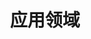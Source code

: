 ---
title: "应用领域"
menu:
  main:
    name: "应用领域"
    identifier: "applications"
    url: "/applications"
    weight: 30
---